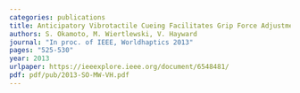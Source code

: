 ```yaml
---
categories: publications
title: Anticipatory Vibrotactile Cueing Facilitates Grip Force Adjustment
authors: S. Okamoto, M. Wiertlewski, V. Hayward
journal: "In proc. of IEEE, Worldhaptics 2013"
pages: "525-530"
year: 2013
urlpaper: https://ieeexplore.ieee.org/document/6548481/
pdf: pdf/pub/2013-SO-MW-VH.pdf
---
```

